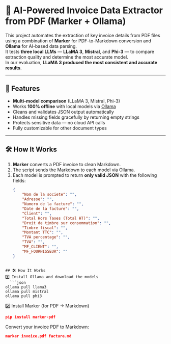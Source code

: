 # 📄 AI-Powered Invoice Data Extractor from PDF (Marker + Ollama)

This project automates the extraction of key invoice details from PDF files using a combination of **Marker** for PDF-to-Markdown conversion and **Ollama** for AI-based data parsing.  
It tests **three local LLMs** — **LLaMA 3**, **Mistral**, and **Phi-3** — to compare extraction quality and determine the most accurate model.  
In our evaluation, **LLaMA 3 produced the most consistent and accurate results**.

---

## 🚀 Features
- **Multi-model comparison** (LLaMA 3, Mistral, Phi-3)  
- Works **100% offline** with local models via [Ollama](https://ollama.com/)  
- Cleans and validates JSON output automatically  
- Handles missing fields gracefully by returning empty strings  
- Protects sensitive data — no cloud API calls  
- Fully customizable for other document types

---

## 🛠 How It Works
1. **Marker** converts a PDF invoice to clean Markdown.  
2. The script sends the Markdown to each model via Ollama.  
3. Each model is prompted to return **only valid JSON** with the following fields:
   ```json
   {
       "Nom de la societe": "",
       "Adresse": "",
       "Numero de la facture": "",
       "Date de la facture": "",
       "Client": "",
       "Total Hors Taxes (Total HT)": "",
       "Droit de timbre sur consommation": "",
       "Timbre fiscal": "",
       "Montant TTC": "",
       "TVA percentage": "",
       "TVA": "",
       "MF_CLIENT": "",
       "MF_FOURNISSEUR": ""
   }
```

## 🛠 How It Works
1️⃣ Install Ollama and download the models
  ```json
ollama pull llama3
ollama pull mistral
ollama pull phi3
```
2️⃣ Install Marker (for PDF → Markdown)
  ```json
pip install marker-pdf
```
Convert your invoice PDF to Markdown:
  ```json
marker invoice.pdf facture.md
```


